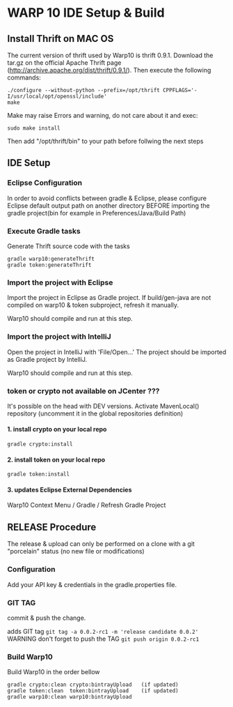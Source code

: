 # WARP 10 IDE Setup & Build  

## Install Thrift on MAC OS
The current version of thrift used by Warp10 is thrift 0.9.1. Download the tar.gz on the official Apache Thrift page (http://archive.apache.org/dist/thrift/0.9.1/). Then execute the following commands: 

	./configure --without-python --prefix=/opt/thrift CPPFLAGS='-I/usr/local/opt/openssl/include'
	make

Make may raise Errors and warning, do not care about it and exec: 

	sudo make install
  
Then add "/opt/thrift/bin" to your path before follwing the next steps

## IDE Setup

### Eclipse Configuration
In order to avoid conflicts between gradle & Eclipse, please configure Eclipse default output path on another directory BEFORE importing the gradle project(bin for example in Preferences/Java/Build Path)

### Execute Gradle tasks
Generate Thrift source code with the tasks

    gradle warp10:generateThrift
    gradle token:generateThrift

### Import the project with Eclipse
Import the project in Eclipse as Gradle project.
If build/gen-java are not compiled on warp10 & token subproject, refresh it manually.

Warp10 should compile and run at this step.

### Import the project with IntelliJ
Open the project in IntelliJ with 'File/Open...'
The project should be imported as Gradle project by IntelliJ.

Warp10 should compile and run at this step.

### token or crypto not available on JCenter ???
It's possible on the head with DEV versions.
Activate MavenLocal() repository (uncomment it in the global repositories definition)

#### 1. install crypto on your local repo

    gradle crypto:install

#### 2. install token on  your local repo

    gradle token:install
    
#### 3. updates Eclipse External Dependencies
Warp10 Context Menu / Gradle / Refresh Gradle Project  

## RELEASE Procedure

The release & upload can only be performed on a clone with a git "porcelain" status (no new file or modifications)

### Configuration

Add your API key & credentials in the gradle.properties file.

### GIT TAG

commit & push the change.

adds GIT tag `git tag -a 0.0.2-rc1 -m 'release candidate 0.0.2'`
WARNING don't forget to push the TAG `git push origin 0.0.2-rc1`

### Build Warp10
Build Warp10 in the order bellow

    gradle crypto:clean crypto:bintrayUpload   (if updated)
    gradle token:clean  token:bintrayUpload    (if updated)
    gradle warp10:clean warp10:bintrayUpload
